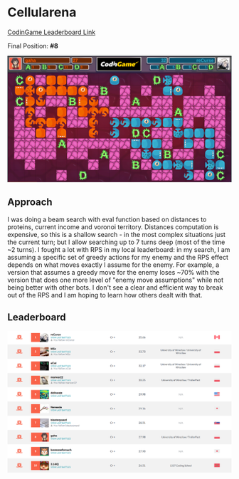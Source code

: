 # Cellularena

[CodinGame Leaderboard Link](https://www.codingame.com/contests/winter-challenge-2024/leaderboard/global)

Final Position: **#8**

![alt text](game.png)

## Approach

I was doing a beam search with eval function based on distances to proteins, current income and voronoi territory. Distances computation is expensive, so this is a shallow search - in the most complex situations just the current turn; but I allow searching up to 7 turns deep (most of the time ~2 turns). I fought a lot with RPS in my local leaderboard: in my search, I am assuming a specific set of greedy actions for my enemy and the RPS effect depends on what moves exactly I assume for the enemy. For example, a version that assumes a greedy move for the enemy loses ~70% with the version that does one more level of "enemy move assumptions" while not being better with other bots. I don't see a clear and efficient way to break out of the RPS and I am hoping to learn how others dealt with that. 

## Leaderboard

![alt text](leaderboard.png)